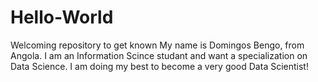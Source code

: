 # Hello-World
Welcoming repository to get known
My name is Domingos Bengo, from Angola. I am an Information Scince studant and want a specialization on Data Science.
I am doing my best to become a very good Data Scientist!
